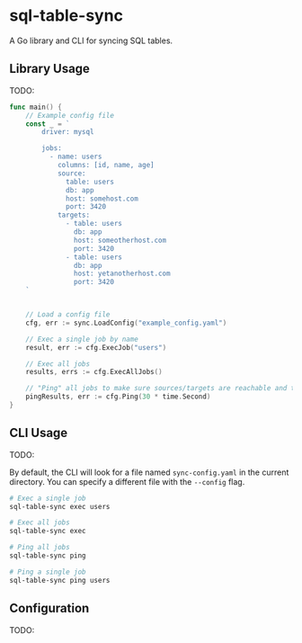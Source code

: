 # sql-table-sync

A Go library and CLI for syncing SQL tables.

## Library Usage

TODO:

```go
func main() {
    // Example config file
    const _ = `
        driver: mysql

        jobs:
          - name: users
            columns: [id, name, age]
            source:
              table: users
              db: app
              host: somehost.com
              port: 3420
            targets:
              - table: users
                db: app
                host: someotherhost.com
                port: 3420
              - table: users
                db: app
                host: yetanotherhost.com
                port: 3420
    `


    // Load a config file
    cfg, err := sync.LoadConfig("example_config.yaml")

    // Exec a single job by name
    result, err := cfg.ExecJob("users")

    // Exec all jobs
    results, errs := cfg.ExecAllJobs()

    // "Ping" all jobs to make sure sources/targets are reachable and tables exist
    pingResults, err := cfg.Ping(30 * time.Second)
}
```

## CLI Usage

TODO:

By default, the CLI will look for a file named `sync-config.yaml` in the current directory. You can specify a different file with the `--config` flag.

```bash
# Exec a single job
sql-table-sync exec users

# Exec all jobs
sql-table-sync exec

# Ping all jobs
sql-table-sync ping

# Ping a single job
sql-table-sync ping users
```

## Configuration

TODO:
